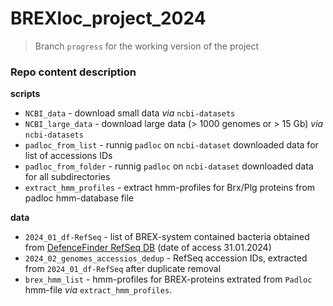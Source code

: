 # BREXloc_project_2024

> Branch `progress` for the working version of the project

### Repo content description

**scripts**

- `NCBI_data` - download small data *via* `ncbi-datasets`
- `NCBI_large_data` - download large data (> 1000 genomes or > 15 Gb) *via* `ncbi-datasets`
- `padloc_from_list` - runnig `padloc` on `ncbi-dataset` downloaded data for list of accessions IDs
- `padloc_from_folder` - runnig `padloc` on `ncbi-dataset` downloaded data for all subdirectories
- `extract_hmm_profiles` - extract hmm-profiles for Brx/Plg proteins from padloc hmm-database file

**data**

- `2024_01_df-RefSeq` - list of BREX-system contained bacteria obtained from [DefenceFinder RefSeq DB](https://defensefinder.mdmlab.fr/wiki/refseq/) (date of access 31.01.2024)
- `2024_02_genomes_accessios_dedup` - RefSeq accession IDs, extracted from `2024_01_df-RefSeq` after duplicate removal
- `brex_hmm_list` - hmm-profiles for BREX-proteins extrated from `Padloc` hmm-file *via* `extract_hmm_profiles`.
